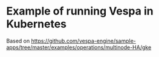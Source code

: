 # Example of running Vespa in Kubernetes

Based on https://github.com/vespa-engine/sample-apps/tree/master/examples/operations/multinode-HA/gke